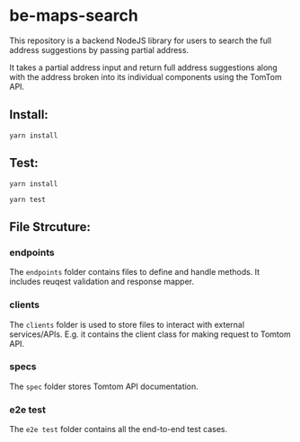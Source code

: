 # be-maps-search

This repository is a backend NodeJS library for users to search the full address suggestions by passing partial address.

It takes a partial address input and return full address suggestions along with the address broken into its individual components using the TomTom API.

## Install:

`yarn install`

## Test:

`yarn install`

`yarn test`

## File Strcuture:

### endpoints

The `endpoints` folder contains files to define and handle methods. It includes reuqest validation and response mapper.

### clients

The `clients` folder is used to store files to interact with external services/APIs. E.g. it contains the client class for making request to Tomtom API.

### specs

The `spec` folder stores Tomtom API documentation.

### e2e test

The `e2e test` folder contains all the end-to-end test cases.
